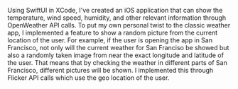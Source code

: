 Using SwiftUI in XCode, I've created an iOS application that can show the temperature, wind speed, humidity, 
and other relevant information through OpenWeather API calls. To put my own personal twist to the classic
weather app, I implemented a feature to show a random picture from the current location of the user. For
example, if the user is opening the app in San Francisco, not only will the current weather for San Franciso be showed but also a randomly taken image from near the exact longitude and latitude of the user. That
means that by checking the weather in different parts of San Francisco, different pictures will be shown.
I implemented this through Flicker API calls which use the geo location of the user.
